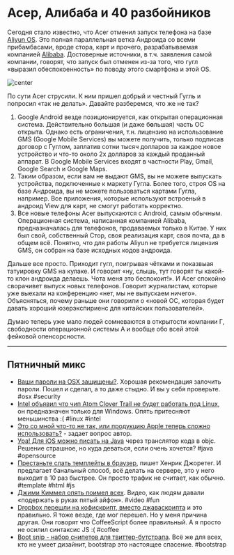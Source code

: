 # Асер, Алибаба и 40 разбойников

Сегодня стало известно, что Acer отменил запуск телефона на базе [Aliyun OS](http://en.wikipedia.org/wiki/Aliyun_OS). Это полная параллельная ветка Андроида со всеми прибамбасами, вроде стора, карт и прочего, разрабатываемая компанией [Alibaba](http://alibaba.com/). Достоверные источники, в т.ч. заявления самой компании, говорят, что запуск был отменен из-за того, что гугл «выразил обеспокоенность» по поводу этого смартфона и этой OS.

![center](http://www.dvirgallery.com/pictures/pictures/InstallationView_2.jpg)

По сути Acer струсили. К ним пришел добрый и честный Гугль и попросил «так не делать». Давайте разберемся, что же не так?

1. Google Android везде позиционируется, как открытая операционная система. Действительно большая (и даже б<b>o</b>льшая) часть ОС открыта. Однако есть ограничения, т.н. лицензию на использование GMS (Google Mobile Services) вы можете получить, только подписав договор с Гуглом, заплатив сотни тысяч долларов за каждое новое устройство и что-то около 2х долларов за каждый проданный аппарат. В Google Mobile Services входят в частности Play, Gmail, Google Search и Google Maps.
2. Таким образом, если вам не выдают GMS, вы не можете выпускать устройства, подключенные к маркету Гугла. Более того, строя OS на базе Андроида, вы не можете пользоваться картами Гугла, например. Все приложения, которые используют встроеный в андроид View для карт, не смогут работать корректно.
3. Все новые телефоны Acer выпускаются с Android, самым обычным. Операционная система, написанная компанией Alibaba, предназначалась для телефонов, продаваемых только в Китае. У них был свой, собственный Стор, своя реализация карт, своя почта, да в общем всё. Понятно, что для работы Aliyun не требуется лицензия GMS, он собран на базе исходных кодов андроида.

Дальше все просто. Приходит гугл, поигрывая чётками и показвыая татуировку GMS на кулаке. И говорит «ну, слышь, тут говорят ты какой-то клон андроида делаешь. Чота меня это беспокоит!». И Acer спокойно сворачивет выпуск новых телефонов. Говорит журналистам, которые уже выехали на конференцию «нет, мы не выпускаем ничего». Объясняться, почему раньше они говорили о «новой ОС, которая будет давать хороший юзерэкспириенс для китайских пользователей».

Думаю теперь уже мало людей сомневаются в открытости компании Г, свободности операционной системы А и вообще обо всей этой фейковой опенсорсности.

-----

## Пятничный микс
* [Ваши пароли на OSX защищены?](http://blog.songz.me/print-out-all-your-saved-passwords-osx/). Хорошая рекомендация залочить пароли. Пошел и сделал, а то даже стыдно. И вы у себя проверьте. #osx #security
* [Intel объявил что чип Atom Clover Trail не будет работать под Linux](http://www.theinquirer.net/inquirer/news/2205462/idf-intel-says-clover-trail-will-not-work-with-linux), он предназначен только для Windows. Опять притесняют меньшинства :( #linux #intel
* [Это со мной что-то не так, или продукцию Apple теперь сложно использовать?](http://battellemedia.com/archives/2012/09/am-i-an-outlier-or-are-apple-products-no-longer-easy-to-use.php) - задает вопрос автор.
* [Ура! Для iOS можно писать на Java](http://google-opensource.blogspot.co.uk/2012/09/j2objc-java-to-ios-objective-c.html) через транслятор кода в objc. Решение страшное, но куда деваться, если очень хочется? #java #opensource
* [Престаньте слать темплейты в браузер](http://andyet.net/blog/2012/sep/13/stop-sending-template-engines-to-the-browser-a-ret/), пишет Хенрик Джоретег. И предлагает банальный способ, всё делать на сервере, это у него выходит в 10 раз быстрее. Он просто трафик не считает, как обычно. #template #html #js
* [Джими Киммел опять поимел всех](http://www.youtube.com/watch?v=rdIWKytq_q4). Видео, как людям давали «подержать в руках пятый айфон». #video #fun
* [Dropbox перешли на кофискрипт, вместо джаваскрипта](https://tech.dropbox.com/?p=361) и это правильно. Я тоже везде, где мог перешел. Но у меня причина другая. Они говорят что CoffeeScript более правильный. А я просто не осилил синтаксис JS :( #coffee
* [Boot snip - набор снипетов для твиттер-бутстрапа](http://bootsnipp.com/). Всё же для всех, кто не умеет дизайнит, bootstrap это настоящее спасение. #bootstrap